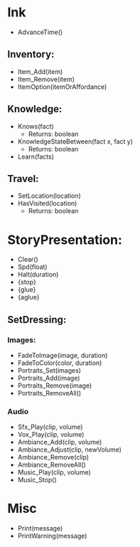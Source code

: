 # Ink
- AdvanceTime()
## Inventory:
- Item_Add(item) 
- Item_Remove(item)
- ItemOption(itemOrAffordance)
## Knowledge:
- Knows(fact)
	- Returns: boolean
- KnowledgeStateBetween(fact x, fact y)
	- Returns: boolean
- Learn(facts)
## Travel:
- SetLocation(location)
- HasVisited(location)
	- Returns: boolean
# StoryPresentation:
- Clear()
- Spd(float)
- Halt(duration)
- {stop}
- {glue}
- {aglue}
## SetDressing:
### Images:
- FadeToImage(image, duration)
- FadeToColor(color, duration)
- Portraits_Set(images)
- Portraits_Add(image)
- Portraits_Remove(image)
- Portraits_RemoveAll()
### Audio
- Sfx_Play(clip, volume)
- Vox_Play(clip, volume)
- Ambiance_Add(clip, volume)
- Ambiance_Adjust(clip, newVolume)
- Ambiance_Remove(clip)
- Ambiance_RemoveAll()
- Music_Play(clip, volume)
- Music_Stop()
# Misc
- Print(message)
- PrintWarning(message)
